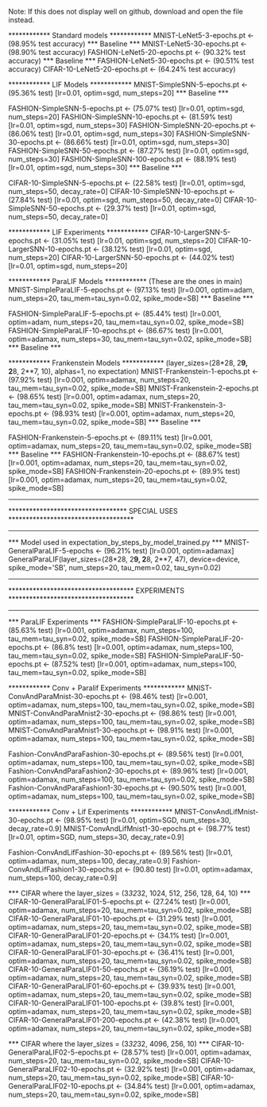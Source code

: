 Note: If this does not display well on github, download and open the file instead.

************ Standard models ************
MNIST-LeNet5-3-epochs.pt <- (98.95% test accuracy) *** Baseline ***
MNIST-LeNet5-30-epochs.pt <- (98.90% test accuracy)
FASHION-LeNet5-20-epochs.pt <- (90.32% test accuracy) *** Baseline ***
FASHION-LeNet5-30-epochs.pt <- (90.51% test accuracy)
CIFAR-10-LeNet5-20-epochs.pt <- (64.24% test accuracy)



************ LIF Models ************
MNIST-SimpleSNN-5-epochs.pt <- (95.36% test) [lr=0.01, optim=sgd, num_steps=20] *** Baseline ***

FASHION-SimpleSNN-5-epochs.pt <- (75.07% test) [lr=0.01, optim=sgd, num_steps=20]
FASHION-SimpleSNN-10-epochs.pt <- (81.59% test) [lr=0.01, optim=sgd, num_steps=30]
FASHION-SimpleSNN-20-epochs.pt <- (86.06% test) [lr=0.01, optim=sgd, num_steps=30]
FASHION-SimpleSNN-30-epochs.pt <- (86.66% test) [lr=0.01, optim=sgd, num_steps=30]
FASHION-SimpleSNN-50-epochs.pt <- (87.27% test) [lr=0.01, optim=sgd, num_steps=30]
FASHION-SimpleSNN-100-epochs.pt <- (88.19% test) [lr=0.01, optim=sgd, num_steps=30] *** Baseline ***

CIFAR-10-SimpleSNN-5-epochs.pt <- (22.58% test) [lr=0.01, optim=sgd, num_steps=50, decay_rate=0]
CIFAR-10-SimpleSNN-10-epochs.pt <- (27.84% test) [lr=0.01, optim=sgd, num_steps=50, decay_rate=0]
CIFAR-10-SimpleSNN-50-epochs.pt <- (29.37% test) [lr=0.01, optim=sgd, num_steps=50, decay_rate=0]

************ LIF Experiments ************
CIFAR-10-LargerSNN-5-epochs.pt <- (31.05% test) [lr=0.01, optim=sgd, num_steps=20]
CIFAR-10-LargerSNN-10-epochs.pt <- (38.12% test) [lr=0.01, optim=sgd, num_steps=20]
CIFAR-10-LargerSNN-50-epochs.pt <- (44.02% test) [lr=0.01, optim=sgd, num_steps=20]



************ ParaLIF Models ************ (These are the ones in main)
MNIST-SimpleParaLIF-5-epochs.pt <- (97.13% test) [lr=0.001, optim=adam, num_steps=20, tau_mem=tau_syn=0.02, spike_mode=SB] *** Baseline ***

FASHION-SimpleParaLIF-5-epochs.pt <- (85.44% test) [lr=0.001, optim=adam, num_steps=20, tau_mem=tau_syn=0.02, spike_mode=SB]
FASHION-SimpleParaLIF-10-epochs.pt <- (86.67% test) [lr=0.001, optim=adamax, num_steps=30, tau_mem=tau_syn=0.02, spike_mode=SB] *** Baseline ***


************ Frankenstein Models ************ (layer_sizes=(28*28, 2**9, 2**8, 2**7, 10), alphas=1, no expectation)
MNIST-Frankenstein-1-epochs.pt <- (97.92% test) [lr=0.001, optim=adamax, num_steps=20, tau_mem=tau_syn=0.02, spike_mode=SB]
MNIST-Frankenstein-2-epochs.pt <- (98.65% test) [lr=0.001, optim=adamax, num_steps=20, tau_mem=tau_syn=0.02, spike_mode=SB]
MNIST-Frankenstein-3-epochs.pt <- (98.93% test) [lr=0.001, optim=adamax, num_steps=20, tau_mem=tau_syn=0.02, spike_mode=SB] *** Baseline ***

FASHION-Frankenstein-5-epochs.pt <- (89.11% test) [lr=0.001, optim=adamax, num_steps=20, tau_mem=tau_syn=0.02, spike_mode=SB] *** Baseline ***
FASHION-Frankenstein-10-epochs.pt <- (88.67% test) [lr=0.001, optim=adamax, num_steps=20, tau_mem=tau_syn=0.02, spike_mode=SB]
FASHION-Frankenstein-20-epochs.pt <- (89.9% test) [lr=0.001, optim=adamax, num_steps=20, tau_mem=tau_syn=0.02, spike_mode=SB]


************************************************************************************
********************************** SPECIAL USES ************************************
************************************************************************************

*** Model used in expectation_by_steps_by_model_trained.py *** 
MNIST-GeneralParaLIF-5-epochs <- (96.21% test) [lr=0.001, optim=adamax]
GeneralParaLIF(layer_sizes=(28*28, 2**9, 2**8, 2**7, 47), device=device, spike_mode='SB', num_steps=20, tau_mem=0.02, tau_syn=0.02)





*************************************************************************************
************************************ EXPERIMENTS ************************************
*************************************************************************************


***  ParaLIF Experiments *** 
FASHION-SimpleParaLIF-10-epochs.pt <- (85.63% test) [lr=0.001, optim=adamax, num_steps=100, tau_mem=tau_syn=0.02, spike_mode=SB]
FASHION-SimpleParaLIF-20-epochs.pt <- (86.8% test) [lr=0.001, optim=adamax, num_steps=100, tau_mem=tau_syn=0.02, spike_mode=SB]
FASHION-SimpleParaLIF-50-epochs.pt <- (87.52% test) [lr=0.001, optim=adamax, num_steps=100, tau_mem=tau_syn=0.02, spike_mode=SB]

************ Conv + Paralif Experiments ************
MNIST-ConvAndParaMnist-30-epochs.pt <- (98.46% test) [lr=0.001, optim=adamax, num_steps=100, tau_mem=tau_syn=0.02, spike_mode=SB]
MNIST-ConvAndParaMnist2-30-epochs.pt <- (98.86% test) [lr=0.001, optim=adamax, num_steps=100, tau_mem=tau_syn=0.02, spike_mode=SB]
MNIST-ConvAndParaMnist1-30-epochs.pt <- (98.91% test) [lr=0.001, optim=adamax, num_steps=100, tau_mem=tau_syn=0.02, spike_mode=SB]

Fashion-ConvAndParaFashion-30-epochs.pt <- (89.56% test) [lr=0.001, optim=adamax, num_steps=100, tau_mem=tau_syn=0.02, spike_mode=SB]
Fashion-ConvAndParaFashion2-30-epochs.pt <- (89.96% test) [lr=0.001, optim=adamax, num_steps=100, tau_mem=tau_syn=0.02, spike_mode=SB]
Fashion-ConvAndParaFashion1-30-epochs.pt <- (90.50% test) [lr=0.001, optim=adamax, num_steps=100, tau_mem=tau_syn=0.02, spike_mode=SB]

************ Conv + Lif Experiments ************
MNIST-ConvAndLifMnist-30-epochs.pt <- (98.95% test) [lr=0.01, optim=SGD, num_steps=30, decay_rate=0.9]
MNIST-ConvAndLifMnist1-30-epochs.pt <- (98.77% test) [lr=0.01, optim=SGD, num_steps=30, decay_rate=0.9]

Fashion-ConvAndLifFashion-30-epochs.pt <- (89.56% test) [lr=0.01, optim=adamax, num_steps=100, decay_rate=0.9]
Fashion-ConvAndLifFashion1-30-epochs.pt <- (90.80 test) [lr=0.01, optim=adamax, num_steps=100, decay_rate=0.9]

*** CIFAR where the layer_sizes = (3*32*32, 1024, 512, 256, 128, 64, 10) *** 
CIFAR-10-GeneralParaLIF01-5-epochs.pt <- (27.24% test) [lr=0.001, optim=adamax, num_steps=20, tau_mem=tau_syn=0.02, spike_mode=SB]
CIFAR-10-GeneralParaLIF01-10-epochs.pt <- (31.29% test) [lr=0.001, optim=adamax, num_steps=20, tau_mem=tau_syn=0.02, spike_mode=SB]
CIFAR-10-GeneralParaLIF01-20-epochs.pt <- (34.1% test) [lr=0.001, optim=adamax, num_steps=20, tau_mem=tau_syn=0.02, spike_mode=SB]
CIFAR-10-GeneralParaLIF01-30-epochs.pt <- (36.41% test) [lr=0.001, optim=adamax, num_steps=20, tau_mem=tau_syn=0.02, spike_mode=SB]
CIFAR-10-GeneralParaLIF01-50-epochs.pt <- (36.19% test) [lr=0.001, optim=adamax, num_steps=20, tau_mem=tau_syn=0.02, spike_mode=SB]
CIFAR-10-GeneralParaLIF01-60-epochs.pt <- (39.93% test) [lr=0.001, optim=adamax, num_steps=20, tau_mem=tau_syn=0.02, spike_mode=SB]
CIFAR-10-GeneralParaLIF01-100-epochs.pt <- (39.8% test) [lr=0.001, optim=adamax, num_steps=20, tau_mem=tau_syn=0.02, spike_mode=SB]
CIFAR-10-GeneralParaLIF01-200-epochs.pt <- (42.38% test) [lr=0.001, optim=adamax, num_steps=20, tau_mem=tau_syn=0.02, spike_mode=SB]


*** CIFAR where the layer_sizes = (3*32*32, 4096, 256, 10) *** 
CIFAR-10-GeneralParaLIF02-5-epochs.pt <- (28.57% test) [lr=0.001, optim=adamax, num_steps=20, tau_mem=tau_syn=0.02, spike_mode=SB]
CIFAR-10-GeneralParaLIF02-10-epochs.pt <- (32.92% test) [lr=0.001, optim=adamax, num_steps=20, tau_mem=tau_syn=0.02, spike_mode=SB]
CIFAR-10-GeneralParaLIF02-10-epochs.pt <- (34.84% test) [lr=0.001, optim=adamax, num_steps=20, tau_mem=tau_syn=0.02, spike_mode=SB]
